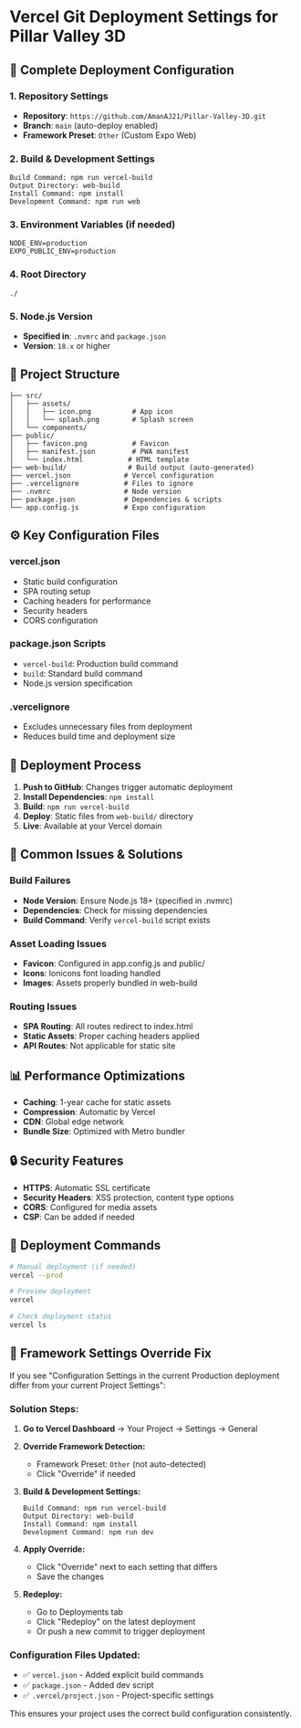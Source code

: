 # Vercel Git Deployment Settings for Pillar Valley 3D

## 🚀 Complete Deployment Configuration

### 1. Repository Settings
- **Repository**: `https://github.com/AmanAJ21/Pillar-Valley-3D.git`
- **Branch**: `main` (auto-deploy enabled)
- **Framework Preset**: `Other` (Custom Expo Web)

### 2. Build & Development Settings
```
Build Command: npm run vercel-build
Output Directory: web-build
Install Command: npm install
Development Command: npm run web
```

### 3. Environment Variables (if needed)
```
NODE_ENV=production
EXPO_PUBLIC_ENV=production
```

### 4. Root Directory
```
./
```

### 5. Node.js Version
- **Specified in**: `.nvmrc` and `package.json`
- **Version**: `18.x` or higher

## 📁 Project Structure
```
├── src/
│   ├── assets/
│   │   ├── icon.png          # App icon
│   │   └── splash.png        # Splash screen
│   └── components/
├── public/
│   ├── favicon.png           # Favicon
│   ├── manifest.json         # PWA manifest
│   └── index.html           # HTML template
├── web-build/               # Build output (auto-generated)
├── vercel.json             # Vercel configuration
├── .vercelignore           # Files to ignore
├── .nvmrc                  # Node version
├── package.json            # Dependencies & scripts
└── app.config.js           # Expo configuration
```

## ⚙️ Key Configuration Files

### vercel.json
- Static build configuration
- SPA routing setup
- Caching headers for performance
- Security headers
- CORS configuration

### package.json Scripts
- `vercel-build`: Production build command
- `build`: Standard build command
- Node.js version specification

### .vercelignore
- Excludes unnecessary files from deployment
- Reduces build time and deployment size

## 🔧 Deployment Process
1. **Push to GitHub**: Changes trigger automatic deployment
2. **Install Dependencies**: `npm install`
3. **Build**: `npm run vercel-build`
4. **Deploy**: Static files from `web-build/` directory
5. **Live**: Available at your Vercel domain

## 🐛 Common Issues & Solutions

### Build Failures
- **Node Version**: Ensure Node.js 18+ (specified in .nvmrc)
- **Dependencies**: Check for missing dependencies
- **Build Command**: Verify `vercel-build` script exists

### Asset Loading Issues
- **Favicon**: Configured in app.config.js and public/
- **Icons**: Ionicons font loading handled
- **Images**: Assets properly bundled in web-build

### Routing Issues
- **SPA Routing**: All routes redirect to index.html
- **Static Assets**: Proper caching headers applied
- **API Routes**: Not applicable for static site

## 📊 Performance Optimizations
- **Caching**: 1-year cache for static assets
- **Compression**: Automatic by Vercel
- **CDN**: Global edge network
- **Bundle Size**: Optimized with Metro bundler

## 🔒 Security Features
- **HTTPS**: Automatic SSL certificate
- **Security Headers**: XSS protection, content type options
- **CORS**: Configured for media assets
- **CSP**: Can be added if needed

## 🚀 Deployment Commands
```bash
# Manual deployment (if needed)
vercel --prod

# Preview deployment
vercel

# Check deployment status
vercel ls
```

## 🔧 Framework Settings Override Fix

If you see "Configuration Settings in the current Production deployment differ from your current Project Settings":

### **Solution Steps:**

1. **Go to Vercel Dashboard** → Your Project → Settings → General

2. **Override Framework Detection:**
   - Framework Preset: `Other` (not auto-detected)
   - Click "Override" if needed

3. **Build & Development Settings:**
   ```
   Build Command: npm run vercel-build
   Output Directory: web-build  
   Install Command: npm install
   Development Command: npm run dev
   ```

4. **Apply Override:**
   - Click "Override" next to each setting that differs
   - Save the changes

5. **Redeploy:**
   - Go to Deployments tab
   - Click "Redeploy" on the latest deployment
   - Or push a new commit to trigger deployment

### **Configuration Files Updated:**
- ✅ `vercel.json` - Added explicit build commands
- ✅ `package.json` - Added dev script
- ✅ `.vercel/project.json` - Project-specific settings

This ensures your project uses the correct build configuration consistently.